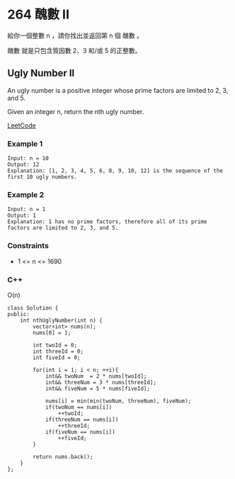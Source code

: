 # 264  醜數 II

給你一個整數 n ，請你找出並返回第 n 個 醜數 。

醜數 就是只包含質因數 2、3 和/或 5 的正整數。

## Ugly Number II

An ugly number is a positive integer whose prime factors are limited to 2, 3, and 5.

Given an integer n, return the nth ugly number.
 
[LeetCode](https://leetcode.cn/problems/ugly-number-ii/)

### Example 1

```
Input: n = 10
Output: 12
Explanation: [1, 2, 3, 4, 5, 6, 8, 9, 10, 12] is the sequence of the first 10 ugly numbers.
```

### Example 2

```
Input: n = 1
Output: 1
Explanation: 1 has no prime factors, therefore all of its prime factors are limited to 2, 3, and 5.
```


### Constraints

* 1 <= n <= 1690

### C++ 

O(n)

```
class Solution {
public:
    int nthUglyNumber(int n) {
        vector<int> nums(n);
        nums[0] = 1;

        int twoId = 0;
        int threeId = 0;
        int fiveId = 0;

        for(int i = 1; i < n; ++i){
            int&& twoNum  = 2 * nums[twoId];
            int&& threeNum = 3 * nums[threeId];
            int&& fiveNum = 5 * nums[fiveId];

            nums[i] = min(min(twoNum, threeNum), fiveNum);
            if(twoNum == nums[i])
                ++twoId;
            if(threeNum == nums[i])
                ++threeId;
            if(fiveNum == nums[i])
                ++fiveId;
        }

        return nums.back();
    }
};
```